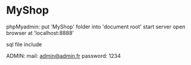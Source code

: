 # MyShop

phpMyadmin:
put 'MyShop' folder into 'document root'
start server
open browser at 'localhost:8888'

sql file include

ADMIN:
mail: admin@admin.fr
password: 1234
